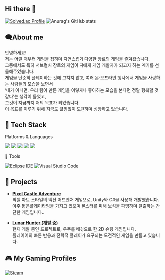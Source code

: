 ## Hi there 👋
[![Solved.ac Profile](http://mazassumnida.wtf/api/v2/generate_badge?boj=sahwang04)](https://solved.ac/sahwang04/)
![Anurag's GitHub stats](https://github-readme-stats.vercel.app/api?username=NekoDevPixel&show_icons=true&theme=radical)
## 🗨️About me
안녕하세요!<br>
저는 어릴 때부터 게임을 접하며 자연스럽게 다양한 장르의 게임을 즐겨왔습니다.  
그중에서도 특히 서브컬처 장르의 게임이 저에게 게임 개발자가 되고자 하는 계기를 선물해주었습니다.  
게임을 단순히 플레이하는 것에 그치지 않고, 여러 온·오프라인 행사에서 게임을 사랑하는 사람들의 모습을 보면서  
‘내가 아니면, 우리 팀이 만든 게임을 이렇게나 좋아하는 모습을 본다면 정말 행복할 것 같다’는 생각이 들었고,  
그것이 지금까지 저의 목표가 되었습니다.  
이 목표를 이루기 위해 지금도 끊임없이 도전하며 성장하고 있습니다.

## 🔧 Tech Stack

<p>
  Platforms & Languages
</p>
<p>
  <img src="https://img.shields.io/badge/C-A8B9CC?style=for-the-badge&logo=c&logoColor=white"/>
  <img src="https://img.shields.io/badge/C%23-239120?style=for-the-badge&logo=csharp&logoColor=white"/>
  <img src="https://img.shields.io/badge/Java-007396?style=for-the-badge&logo=java&logoColor=white"/>
  <img src="https://img.shields.io/badge/Python-3776AB?style=for-the-badge&logo=python&logoColor=white"/>
  <img src="https://img.shields.io/badge/Unity-000000?style=for-the-badge&logo=Unity&logoColor=white"/>
</p>
🧰 Tools
<p>  
  
  ![Eclipse IDE](https://img.shields.io/badge/Eclipse-2C2255?style=for-the-badge&logo=eclipse&logoColor=white)
  ![Visual Studio Code](https://img.shields.io/badge/VSCode-007ACC?style=for-the-badge&logo=visual-studio-code&logoColor=white)
</p>

## 🚀 Projects  

- **[Pixel Castle Adventure](https://github.com/NekoDevPixel/Pixel-Castle-Adventure)**  
  픽셀 아트 스타일의 액션 어드벤처 게임으로, Unity와 C#을 사용해 개발했습니다.  
  아주 짧은플레이타임을 가지고 있으며 몬스터를 피해 보석을 파밍하며 탈출하는 간단한 게임입니다..  

- **[Lunar Hunter (개발 중)](https://github.com/NekoDevPixel/Lunar-Hunter)**  
  현재 개발 중인 프로젝트로, 우주를 배경으로 한 2D 슈팅 게임입니다.  
  플레이어의 빠른 반응과 전략적 플레이가 요구되는 도전적인 게임을 만들고 있습니다.

## 🎮 My Gaming Profiles

[![Steam](https://img.shields.io/badge/Steam-100000?style=for-the-badge&logo=steam&logoColor=white)](https://steamcommunity.com/profiles/76561198176407590)



